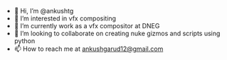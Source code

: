 - 👋 Hi, I’m @ankushtg
- 👀 I’m interested in vfx compositing
- 🌱 I’m currently work as a vfx compositor at DNEG
- 💞️ I’m looking to collaborate on creating nuke gizmos and scripts using python
- 📫 How to reach me at ankushgarud12@gmail.com

<!---
ankushtg/ankushtg is a ✨ special ✨ repository because its `README.md` (this file) appears on your GitHub profile.
You can click the Preview link to take a look at your changes.
--->
